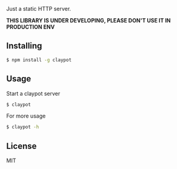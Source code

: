 Just a static HTTP server.

**THIS LIBRARY IS UNDER DEVELOPING, PLEASE DON'T USE IT IN PRODUCTION ENV**

## Installing

```bash
$ npm install -g claypot
```

## Usage

Start a claypot server

```bash
$ claypot
```

For more usage

```bash
$ claypot -h
```

## License

MIT
